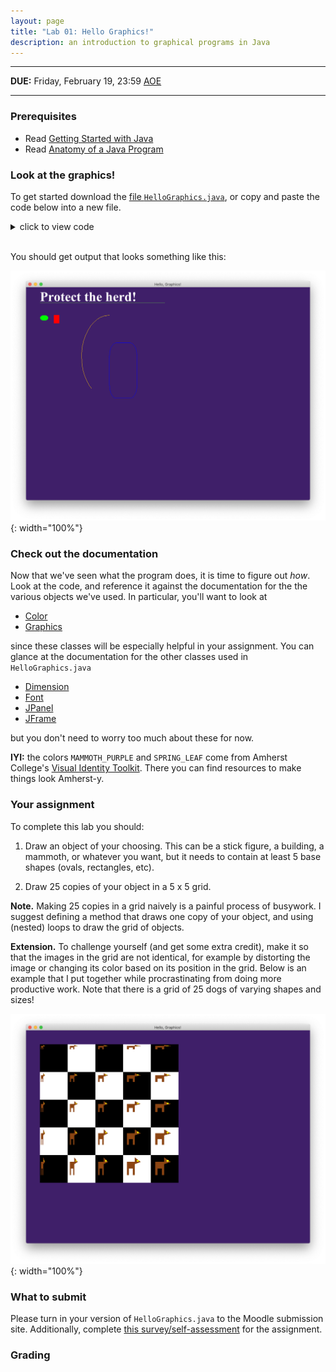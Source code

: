 ```yaml
---
layout: page
title: "Lab 01: Hello Graphics!"
description: an introduction to graphical programs in Java
---
```


----------

**DUE:** Friday, February 19, 23:59 [AOE](https://time.is/Anywhere_on_Earth)

----------
### Prerequisites

-  Read [Getting Started with Java](/teaching/2021s-cosc-112/notes/getting-started-java/)
- Read [Anatomy of a Java Program](/teaching/2021s-cosc-112/notes/anatomy-of-java-program/)	
    

### Look at the graphics!

To get started download the [file `HelloGraphics.java`](/assets/java/2021s-cosc-112/lab01-hello-graphics/HelloGraphics.java), or copy and paste the code below into a new file.

<details markdown=1>
<summary>click to view code</summary>

```java

    import java.awt.Color;
    import java.awt.Font;
    import java.awt.Graphics;
    import java.awt.Dimension;
    import javax.swing.JPanel;
    import javax.swing.JFrame;
    
    public class HelloGraphics extends JPanel{
        public static final int BOX_WIDTH = 1024;
        public static final int BOX_HEIGHT = 768;
        public static final Color MAMMOTH_PURPLE = new Color(63, 31, 105);
        public static final Color SPRING_LEAF = new Color(91, 161, 81);
    
        public HelloGraphics(){
            this.setPreferredSize(new Dimension(BOX_WIDTH, BOX_HEIGHT));
        }
    
        //Your code here, if you want to define additional methods.
    
        @Override
        public void paintComponent(Graphics g) {
            super.paintComponent(g);
            //Your code here: feel free to remove what is below
            
            g.setColor(MAMMOTH_PURPLE);
            g.fillRect(0, 0, BOX_WIDTH, BOX_HEIGHT);
    
            g.setColor(Color.WHITE);
            g.setFont(new Font("Times New Roman", Font.BOLD, 48));
            g.drawString("Protect the herd!", 50, 50);
    
            g.setColor(SPRING_LEAF);
            g.drawLine(50, 55, 500, 55);
    
            g.setColor(Color.GREEN);
            g.fillOval(50, 100, 30, 20);
    
            g.setColor(Color.RED);
            g.fillRect(100, 100, 20, 30);
    
            g.setColor(Color.BLUE);
            g.drawRoundRect(300, 200, 100, 200, 50, 100);
    
            g.setColor(Color.ORANGE);
            g.drawArc(200, 100, 200, 300, 90, 140);
        }
        
        public static void main(String args[]){
            JFrame frame = new JFrame("Hello, Graphics!");
            frame.setDefaultCloseOperation(JFrame.EXIT_ON_CLOSE);
            frame.setContentPane(new HelloGraphics());
            frame.pack();
            frame.setVisible(true);
        }
    }
```
</details>
<br/>

You should get output that looks something like this:

![](/assets/img/2021s-cosc-112/lab01-hello-graphics/hello-graphics.png){: width="100%"} 

### Check out the documentation

Now that we've seen what the program does, it is time to figure out *how*. Look at the code, and reference it against the documentation for the the various objects we've used. In particular, you'll want to look at

- [Color](https://docs.oracle.com/javase/8/docs/api/java/awt/Color.html)
- [Graphics](https://docs.oracle.com/javase/8/docs/api/java/awt/Graphics.html)

since these classes will be especially helpful in your assignment. You can glance at the documentation for the other classes used in `HelloGraphics.java`

- [Dimension](https://docs.oracle.com/javase/8/docs/api/java/awt/Dimension.html)
- [Font](https://docs.oracle.com/javase/8/docs/api/java/awt/Font.html)
- [JPanel](https://docs.oracle.com/javase/8/docs/api/javax/swing/JPanel.html)
- [JFrame](https://docs.oracle.com/javase/8/docs/api/javax/swing/JFrame.html)

but you don't need to worry too much about these for now.

**IYI:** the colors `MAMMOTH_PURPLE` and `SPRING_LEAF` come from Amherst College's [Visual Identity Toolkit](https://www.amherst.edu/news/communications/visual-identity-toolkit). There you can find resources to make things look Amherst-y.

### Your assignment

To complete this lab you should:


1. Draw an object of your choosing. This can be a stick figure, a building, a mammoth, or whatever you want, but it needs to contain at least 5 base shapes (ovals, rectangles, etc).

2. Draw 25 copies of your object in a 5 x 5 grid.

**Note.** Making 25 copies in a grid naively is a painful process of busywork. I suggest defining a method that draws one copy of your object, and using (nested) loops to draw the grid of objects.

**Extension.** To challenge yourself (and get some extra credit), make it so that the images in the grid are not identical, for example by distorting the image or changing its color based on its position in the grid. Below is an example that I put together while procrastinating from doing more productive work. Note that there is a grid of 25 dogs of varying shapes and sizes! 

![](/assets/img/2021s-cosc-112/lab01-hello-graphics/dog-grid.png){: width="100%"} 

### What to submit

Please turn in your version of `HelloGraphics.java` to the Moodle submission site. Additionally, complete [this survey/self-assessment](https://forms.gle/RNa2DSy6iYKpPgJ56) for the assignment.

### Grading

